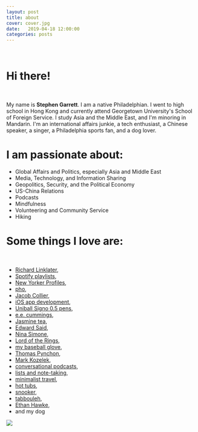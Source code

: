```yaml
---
layout: post
title: about
cover: cover.jpg
date:   2019-04-18 12:00:00
categories: posts
---
```


&nbsp;
# Hi there!
&nbsp;
&nbsp;

My name is **Stephen Garrett**. I am a native Philadelphian. I went to high school in Hong Kong and currently attend Georgetown University's School of Foreign Service. I study Asia and the Middle East, and I'm minoring in Mandarin.​
I'm an international affairs junkie, a tech enthusiast, a Chinese speaker, a singer, a Philadelphia sports fan, and a dog lover.  


# I am passionate about:

* Global Affairs and Politics, especially Asia and Middle East
* Media, Technology, and Information Sharing
* Geopolitics, Security, and the Political Economy
* US-China Relations
* Podcasts
* Mindfulness
* Volunteering and Community Service
* Hiking


# Some things I love are:
&nbsp;
* [Richard Linklater](https://www.imdb.com/name/nm0000500/),
* [Spotify playlists](https://open.spotify.com/user/sgarrett233),
* [New Yorker Profiles](https://www.newyorker.com/magazine/profiles),
* [pho](https://www.youtube.com/watch?v=jgX2q9WPoqo),
* [Jacob Collier](https://www.youtube.com/watch?v=IuMOy_EKbIU),
* [iOS app development](https://developer.apple.com/),
* [Uniball Signo 0.5 pens](https://www.jetpens.com/Uni-ball-Signo-UM-100-Gel-Pens/ct/207),
* [e.e. cummings](https://www.poetryfoundation.org/poets/e-e-cummings#tab-poems),
* [Jasmine tea](https://en.wikipedia.org/wiki/Jasmine_tea),
* [Edward Said](https://www.youtube.com/watch?v=fVC8EYd_Z_g&ab_channel=PalestineDiary),
* [Nina Simone](https://www.youtube.com/watch?v=K7nmdi0u4T0),
* [Lord of the Rings](https://lotr.fandom.com/wiki/Main_Page),
* [my baseball glove](https://www.rawlings.com/product/P-PRO205-9TIFS.html),
* [Thomas Pynchon](https://www.vulture.com/2013/08/thomas-pynchon-bleeding-edge.html),
* [Mark Kozelek](https://www.youtube.com/watch?v=nviTjk9Lm-w),
* [conversational podcasts](http://www.merlinmann.com/roderick/),
* [lists and note-taking](https://medium.goodnotes.com/the-best-note-taking-methods-for-college-students-451f412e264e),
* [minimalist travel](https://www.youtube.com/watch?v=LXSo_trfCuI),
* [hot tubs](https://www.youtube.com/watch?v=xeSwrFKFNFw),
* [snooker](https://www.youtube.com/watch?v=9D2rFMPN9js),
* [tabbouleh](https://www.youtube.com/watch?v=WFUar4zyx3o),
* [Ethan Hawke](https://www.youtube.com/watch?v=OI3ofWFejqg),
* and my dog

 <img src="dog2.jpg">
